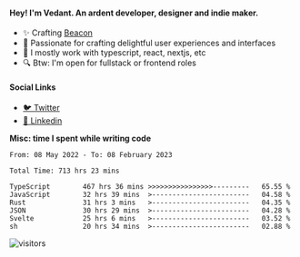#### Hey! I'm Vedant. An ardent developer, designer and indie maker.
- ✨ Crafting [Beacon](https://github.com/withbeacon/beacon)
- 💙 Passionate for crafting delightful user experiences and interfaces
- 🚀 I mostly work with typescript, react, nextjs, etc
- 🔍 Btw: I'm open for fullstack or frontend roles

#### Social Links
- [🐦 Twitter](https://twitter.com/vedantnn7)
- [💼 Linkedin](https://linkedin.com/in/vedant-nandwana)

**Misc: time I spent while writing code**
<!--START_SECTION:waka-->

```text
From: 08 May 2022 - To: 08 February 2023

Total Time: 713 hrs 23 mins

TypeScript        467 hrs 36 mins >>>>>>>>>>>>>>>>---------   65.55 %
JavaScript        32 hrs 39 mins  >------------------------   04.58 %
Rust              31 hrs 3 mins   >------------------------   04.35 %
JSON              30 hrs 29 mins  >------------------------   04.28 %
Svelte            25 hrs 6 mins   >------------------------   03.52 %
sh                20 hrs 34 mins  >------------------------   02.88 %
```

<!--END_SECTION:waka-->


<!--START_SECTION:activity-->
![visitors](https://visitor-badge.laobi.icu/badge?page_id=vedantnn71.vedantnn71)
<!--END_SECTION:activity-->
